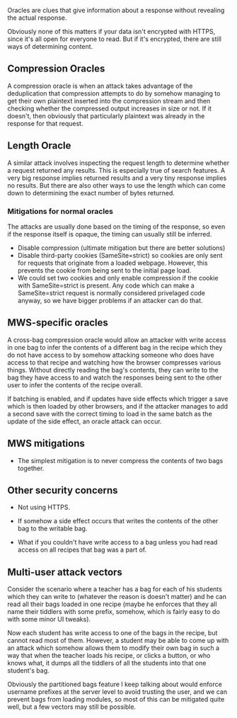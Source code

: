 Oracles are clues that give information about a response without revealing the actual response.

Obviously none of this matters if your data isn't encrypted with HTTPS, since it's all open for everyone to read. But if it's encrypted, there are still ways of determining content. 

## Compression Oracles

A compression oracle is when an attack takes advantage of the deduplication that compression attempts to do by somehow managing to get their own plaintext inserted into the compression stream and then checking whether the compressed output increases in size or not. If it doesn't, then obviously that particularly plaintext was already in the response for that request. 

## Length Oracle

A similar attack involves inspecting the request length to determine whether a request returned any results. This is especially true of search features. A very big response implies returned results and a very tiny response implies no results. But there are also other ways to use the length which can come down to determining the exact number of bytes returned. 

### Mitigations for normal oracles

The attacks are usually done based on the timing of the response, so even if the response itself is opaque, the timing can usually still be inferred. 

- Disable compression (ultimate mitigation but there are better solutions)
- Disable third-party cookies (SameSite=strict) so cookies are only sent for requests that originate from a loaded webpage. However, this prevents the cookie from being sent to the initial page load. 
- We could set two cookies and only enable compression if the cookie with SameSite=strict is present. Any code which can make a SameSite=strict request is normally considered privelaged code anyway, so we have bigger problems if an attacker can do that. 

## MWS-specific oracles

A cross-bag compression oracle would allow an attacker with write access in one bag to infer the contents of a different bag in the recipe which they do not have access to by somehow attacking someone who does have access to that recipe and watching how the browser compresses various things. Without directly reading the bag's contents, they can write to the bag they have access to and watch the responses being sent to the other user to infer the contents of the recipe overall. 

If batching is enabled, and if updates have side effects which trigger a save which is then loaded by other browsers, and if the attacker manages to add a second save with the correct timing to load in the same batch as the update of the side effect, an oracle attack can occur.

## MWS mitigations

- The simplest mitigation is to never compress the contents of two bags together. 

## Other security concerns

- Not using HTTPS.
- If somehow a side effect occurs that writes the contents of the other bag to the writable bag. 

- What if you couldn't have write access to a bag unless you had read access on all recipes that bag was a part of. 

## Multi-user attack vectors

Consider the scenario where a teacher has a bag for each of his students which they can write to (whatever the reason is doesn't matter) and he can read all their bags loaded in one recipe (maybe he enforces that they all name their tiddlers with some prefix, somehow, which is fairly easy to do with some minor UI tweaks).

Now each student has write access to one of the bags in the recipe, but cannot read most of them. However, a student may be able to come up with an attack which somehow allows them to modify their own bag in such a way that when the teacher loads his recipe, or clicks a button, or who knows what, it dumps all the tiddlers of all the students into that one student's bag.

Obviously the partitioned bags feature I keep talking about would enforce username prefixes at the server level to avoid trusting the user, and we can prevent bags from loading modules, so most of this can be mitigated quite well, but a few vectors may still be possible.

